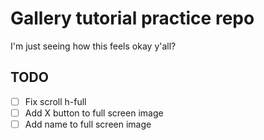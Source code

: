 # Gallery tutorial practice repo

I'm just seeing how this feels okay y'all?

## TODO

- [ ] Fix scroll h-full
- [ ] Add X button to full screen image
- [ ] Add name to full screen image
